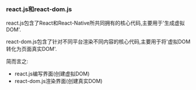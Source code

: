 ### react.js和react-dom.js

react.js包含了React和React-Native所共同拥有的核心代码,主要用于'生成虚拟DOM'.

react-dom.js包含了针对不同平台渲染不同内容的核心代码,主要用于将'虚拟DOM转化为页面真实DOM'.

简而言之:

* react.js编写界面(创建虚拟DOM)
* react-dom.js渲染界面(创建真实DOM)
